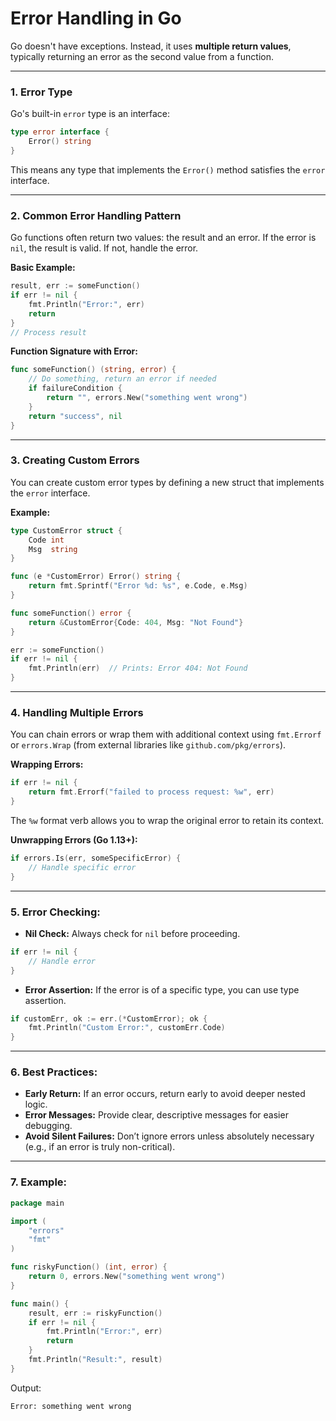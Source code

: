 # **Error Handling in Go**

Go doesn't have exceptions. Instead, it uses **multiple return values**, typically returning an error as the second value from a function.

---

### **1. Error Type**

Go's built-in `error` type is an interface:
```go
type error interface {
    Error() string
}
```
This means any type that implements the `Error()` method satisfies the `error` interface.

---

### **2. Common Error Handling Pattern**

Go functions often return two values: the result and an error. If the error is `nil`, the result is valid. If not, handle the error.

**Basic Example:**
```go
result, err := someFunction()
if err != nil {
    fmt.Println("Error:", err)
    return
}
// Process result
```

**Function Signature with Error:**
```go
func someFunction() (string, error) {
    // Do something, return an error if needed
    if failureCondition {
        return "", errors.New("something went wrong")
    }
    return "success", nil
}
```

---

### **3. Creating Custom Errors**

You can create custom error types by defining a new struct that implements the `error` interface.

**Example:**
```go
type CustomError struct {
    Code int
    Msg  string
}

func (e *CustomError) Error() string {
    return fmt.Sprintf("Error %d: %s", e.Code, e.Msg)
}

func someFunction() error {
    return &CustomError{Code: 404, Msg: "Not Found"}
}

err := someFunction()
if err != nil {
    fmt.Println(err)  // Prints: Error 404: Not Found
}
```

---

### **4. Handling Multiple Errors**

You can chain errors or wrap them with additional context using `fmt.Errorf` or `errors.Wrap` (from external libraries like `github.com/pkg/errors`).

**Wrapping Errors:**
```go
if err != nil {
    return fmt.Errorf("failed to process request: %w", err)
}
```
The `%w` format verb allows you to wrap the original error to retain its context.

**Unwrapping Errors (Go 1.13+):**
```go
if errors.Is(err, someSpecificError) {
    // Handle specific error
}
```

---

### **5. Error Checking:**

- **Nil Check:** Always check for `nil` before proceeding.
```go
if err != nil {
    // Handle error
}
```

- **Error Assertion:** If the error is of a specific type, you can use type assertion.
```go
if customErr, ok := err.(*CustomError); ok {
    fmt.Println("Custom Error:", customErr.Code)
}
```

---

### **6. Best Practices:**

- **Early Return:** If an error occurs, return early to avoid deeper nested logic.
- **Error Messages:** Provide clear, descriptive messages for easier debugging.
- **Avoid Silent Failures:** Don’t ignore errors unless absolutely necessary (e.g., if an error is truly non-critical).

---

### **7. Example:**

```go
package main

import (
    "errors"
    "fmt"
)

func riskyFunction() (int, error) {
    return 0, errors.New("something went wrong")
}

func main() {
    result, err := riskyFunction()
    if err != nil {
        fmt.Println("Error:", err)
        return
    }
    fmt.Println("Result:", result)
}
```

Output:
```
Error: something went wrong
```
